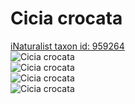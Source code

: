 
Cicia crocata
=============
  
[iNaturalist taxon id: 959264](https://www.inaturalist.org/taxa/959264)  
![Cicia crocata](https://inaturalist-open-data.s3.amazonaws.com/photos/248831695/medium.jpg)  
![Cicia crocata](https://inaturalist-open-data.s3.amazonaws.com/photos/248831710/medium.jpg)  
![Cicia crocata](https://inaturalist-open-data.s3.amazonaws.com/photos/245311039/medium.jpg)  
![Cicia crocata](https://inaturalist-open-data.s3.amazonaws.com/photos/245311060/medium.jpg)